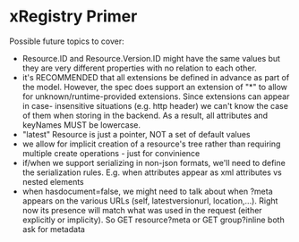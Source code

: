 # xRegistry Primer

Possible future topics to cover:
- Resource.ID and Resource.Version.ID might have the same values but they are
  very different properties with no relation to each other.
- it's RECOMMENDED that all extensions be defined in advance as part of the
  model. However, the spec does support an extension of "*" to allow for
  unknown/runtime-provided extensions. Since extensions can appear in case-
  insensitive situations (e.g. http header) we can't know the case of them
  when storing in the backend. As a result, all attributes and keyNames MUST
  be lowercase.
- "latest" Resource is just a pointer, NOT a set of default values
- we allow for implicit creation of a resource's tree rather than requiring
  multiple create operations - just for convinience
- if/when we support serializing in non-json formats, we'll need to define
  the serialization rules. E.g. when attributes appear as xml attributes vs
  nested elements
- when hasdocument=false, we might need to talk about when ?meta appears on the
  various URLs (self, latestversionurl, location,...). Right now its presence
  will match what was used in the request (either explicitly or implicity).
  So GET resource?meta or GET group?inline both ask for metadata
